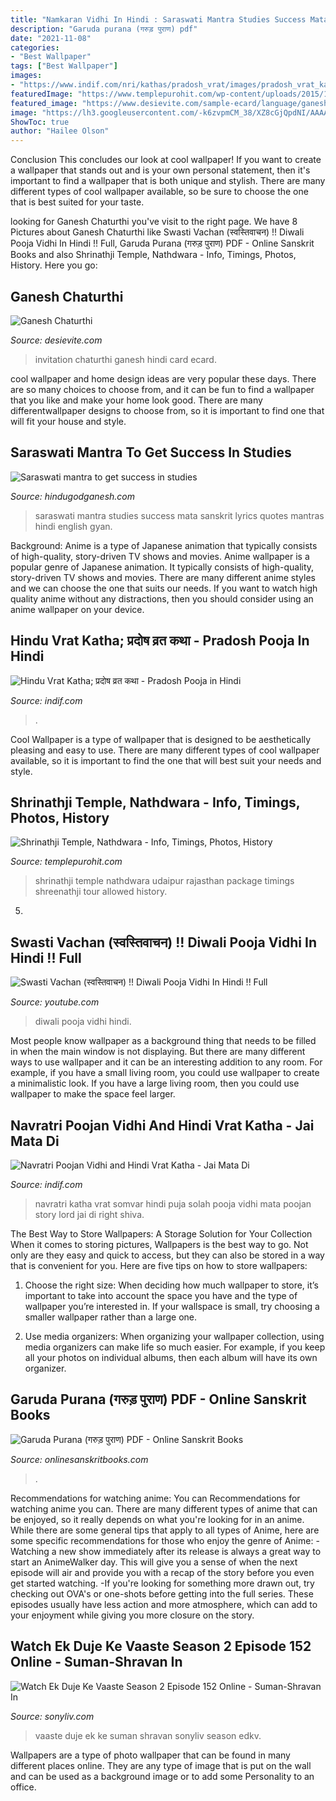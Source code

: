 ```yaml
---
title: "Namkaran Vidhi In Hindi : Saraswati Mantra Studies Success Mata Sanskrit Lyrics Quotes Mantras Hindi English Gyan"
description: "Garuda purana (गरुड़ पुराण) pdf"
date: "2021-11-08"
categories:
- "Best Wallpaper"
tags: ["Best Wallpaper"]
images:
- "https://www.indif.com/nri/kathas/pradosh_vrat/images/pradosh_vrat_katha02.jpg"
featuredImage: "https://www.templepurohit.com/wp-content/uploads/2015/11/171.jpg"
featured_image: "https://www.desievite.com/sample-ecard/language/ganesha-birthday-invitation-card-2018-108_Hindi.jpg"
image: "https://lh3.googleusercontent.com/-k6zvpmCM_38/XZ8cGjQpdNI/AAAAAAAAFl0/BIFWGgUPKjQmnrGARP4_Q5aCuoX3w7EKwCLcBGAsYHQ/w1200-h630-p-k-no-nu/IMG_ORG_1570708204903.jpeg"
ShowToc: true
author: "Hailee Olson"
---
```



Conclusion
This concludes our look at cool wallpaper! If you want to create a wallpaper that stands out and is your own personal statement, then it's important to find a wallpaper that is both unique and stylish. There are many different types of cool wallpaper available, so be sure to choose the one that is best suited for your taste.

	

		
looking for Ganesh Chaturthi you've visit to the right page. We have 8 Pictures about Ganesh Chaturthi like Swasti Vachan (स्वस्तिवाचन) !! Diwali Pooja Vidhi In Hindi !! Full, Garuda Purana (गरुड़ पुराण) PDF - Online Sanskrit Books and also Shrinathji Temple, Nathdwara - Info, Timings, Photos, History. Here you go:
		
    
## Ganesh Chaturthi

<img loading=lazy src="https://www.desievite.com/sample-ecard/language/ganesha-birthday-invitation-card-2018-108_Hindi.jpg" onerror="this.onerror=null;this.src='https://tse2.mm.bing.net/th?id=OIP.u-_fRaVH6jOsBXvxnj1IHAHaD0&amp;pid=15.1';" alt="Ganesh Chaturthi">

_Source: desievite.com_

>invitation chaturthi ganesh hindi card ecard. 

	

cool wallpaper and home design ideas are very popular these days. There are so many choices to choose from, and it can be fun to find a wallpaper that you like and make your home look good. There are many differentwallpaper designs to choose from, so it is important to find one that will fit your house and style.

    
## Saraswati Mantra To Get Success In Studies

<img loading=lazy src="http://www.hindugodganesh.com/wp-content/uploads/2016/04/Saraswati-mantra-to-get-success-in-studies.jpg" onerror="this.onerror=null;this.src='https://tse1.mm.bing.net/th?id=OIP.CK9I9azoK6PJvHAXyGXPcQHaDV&amp;pid=15.1';" alt="Saraswati mantra to get success in studies">

_Source: hindugodganesh.com_

>saraswati mantra studies success mata sanskrit lyrics quotes mantras hindi english gyan. 

	

Background: Anime is a type of Japanese animation that typically consists of high-quality, story-driven TV shows and movies.
Anime wallpaper is a popular genre of Japanese animation. It typically consists of high-quality, story-driven TV shows and movies. There are many different anime styles and we can choose the one that suits our needs. If you want to watch high quality anime without any distractions, then you should consider using an anime wallpaper on your device.

    
## Hindu Vrat Katha; प्रदोष व्रत कथा - Pradosh Pooja In Hindi

<img loading=lazy src="https://www.indif.com/nri/kathas/pradosh_vrat/images/pradosh_vrat_katha02.jpg" onerror="this.onerror=null;this.src='https://tse2.mm.bing.net/th?id=OIP.50PtVoROkb5To_dZNIuuDgHaH5&amp;pid=15.1';" alt="Hindu Vrat Katha; प्रदोष व्रत कथा - Pradosh Pooja in Hindi">

_Source: indif.com_

>. 

	

Cool Wallpaper is a type of wallpaper that is designed to be aesthetically pleasing and easy to use. There are many different types of cool wallpaper available, so it is important to find the one that will best suit your needs and style.

    
## Shrinathji Temple, Nathdwara - Info, Timings, Photos, History

<img loading=lazy src="https://www.templepurohit.com/wp-content/uploads/2015/11/171.jpg" onerror="this.onerror=null;this.src='https://tse2.mm.bing.net/th?id=OIP.8RAYtQq34kad2nZKveXGFQHaJ4&amp;pid=15.1';" alt="Shrinathji Temple, Nathdwara - Info, Timings, Photos, History">

_Source: templepurohit.com_

>shrinathji temple nathdwara udaipur rajasthan package timings shreenathji tour allowed history. 

	

5.

    
## Swasti Vachan (स्वस्तिवाचन) !! Diwali Pooja Vidhi In Hindi !! Full

<img loading=lazy src="https://i.ytimg.com/vi/-F8Gmly1jsw/maxresdefault.jpg" onerror="this.onerror=null;this.src='https://tse2.mm.bing.net/th?id=OIP.nrQGxN9jaeRcf0evUbaoCQHaEK&amp;pid=15.1';" alt="Swasti Vachan (स्वस्तिवाचन) !! Diwali Pooja Vidhi In Hindi !! Full">

_Source: youtube.com_

>diwali pooja vidhi hindi. 

	

Most people know wallpaper as a background thing that needs to be filled in when the main window is not displaying. But there are many different ways to use wallpaper and it can be an interesting addition to any room. For example, if you have a small living room, you could use wallpaper to create a minimalistic look. If you have a large living room, then you could use wallpaper to make the space feel larger.

    
## Navratri Poojan Vidhi And Hindi Vrat Katha - Jai Mata Di

<img loading=lazy src="http://www.indif.com/nri/kathas/navratri/images/navratri_pooja.jpg" onerror="this.onerror=null;this.src='https://tse2.mm.bing.net/th?id=OIP.be3z8uzGGPsRjRZMSunxQAHaHD&amp;pid=15.1';" alt="Navratri Poojan Vidhi and Hindi Vrat Katha - Jai Mata Di">

_Source: indif.com_

>navratri katha vrat somvar hindi puja solah pooja vidhi mata poojan story lord jai di right shiva. 

	

The Best Way to Store Wallpapers: A Storage Solution for Your Collection
When it comes to storing pictures, Wallpapers is the best way to go. Not only are they easy and quick to access, but they can also be stored in a way that is convenient for you. Here are five tips on how to store wallpapers:
1) Choose the right size: When deciding how much wallpaper to store, it’s important to take into account the space you have and the type of wallpaper you’re interested in. If your wallspace is small, try choosing a smaller wallpaper rather than a large one.

2) Use media organizers: When organizing your wallpaper collection, using media organizers can make life so much easier. For example, if you keep all your photos on individual albums, then each album will have its own organizer.

    
## Garuda Purana (गरुड़ पुराण) PDF - Online Sanskrit Books

<img loading=lazy src="https://lh3.googleusercontent.com/-k6zvpmCM_38/XZ8cGjQpdNI/AAAAAAAAFl0/BIFWGgUPKjQmnrGARP4_Q5aCuoX3w7EKwCLcBGAsYHQ/w1200-h630-p-k-no-nu/IMG_ORG_1570708204903.jpeg" onerror="this.onerror=null;this.src='https://tse4.mm.bing.net/th?id=OIP.29_aS3HNtImLq0uXXSjoqQHaD5&amp;pid=15.1';" alt="Garuda Purana (गरुड़ पुराण) PDF - Online Sanskrit Books">

_Source: onlinesanskritbooks.com_

>. 

	

Recommendations for watching anime: You can
Recommendations for watching anime you can. There are many different types of anime that can be enjoyed, so it really depends on what you're looking for in an anime. While there are some general tips that apply to all types of Anime, here are some specific recommendations for those who enjoy the genre of Anime: 
-Watching a new show immediately after its release is always a great way to start an AnimeWalker day. This will give you a sense of when the next episode will air and provide you with a recap of the story before you even get started watching. 
-If you're looking for something more drawn out, try checking out OVA's or one-shots before getting into the full series. These episodes usually have less action and more atmosphere, which can add to your enjoyment while giving you more closure on the story.

    
## Watch Ek Duje Ke Vaaste Season 2 Episode 152 Online - Suman-Shravan In

<img loading=lazy src="https://origin-staticv2.sonyliv.com/landscape_thumb/show_set_edkv_ep152_Landscape_Thumb.jpg" onerror="this.onerror=null;this.src='https://tse4.mm.bing.net/th?id=OIP.c41krkJPzyRgXQDELCRlUQHaEK&amp;pid=15.1';" alt="Watch Ek Duje Ke Vaaste Season 2 Episode 152 Online - Suman-Shravan In">

_Source: sonyliv.com_

>vaaste duje ek ke suman shravan sonyliv season edkv. 

	



Wallpapers are a type of photo wallpaper that can be found in many different places online. They are any type of image that is put on the wall and can be used as a background image or to add some Personality to an office.

